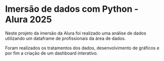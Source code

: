 # Imersão de dados com Python - Alura 2025

Neste projeto da imersão da Alura foi realizado uma análise de dados utilizando um dataframe de profissionais da área de dados.

Foram realizados os tratamentos dos dados, desenvolvimento de gráficos e por fim a criação de um dashboard interativo.    
